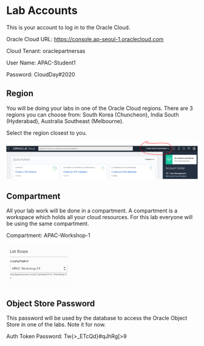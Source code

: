 # **Lab Accounts**

This is your account to log in to the Oracle Cloud.

Oracle Cloud URL:  https://console.ap-seoul-1.oraclecloud.com

Cloud Tenant:  oraclepartnersas

User Name:  APAC-Student1

Password:  CloudDay#2020



## Region

You will be doing your labs in one of the Oracle Cloud regions.  There are 3 regions you can choose from:  South Korea (Chuncheon), India South (Hyderabad),  Australia Southeast (Melbourne).

Select the region closest to you. 

<img src="./images/region.PNG" style="zoom:50%;" />



## Compartment

All your lab work will be done in a compartment.  A compartment is a workspace which holds all your cloud resources.   For this lab everyone will be using the same compartment.  

Compartment:  APAC-Workshop-1

<img src="./images/compartment.PNG" style="zoom:50%;" />



## Object Store Password

This password will be used by the database to access the Oracle Object Store in one of the labs.  Note it for now.

Auth Token Password:  Tw{>_ETcQd}#qJhRg[>9

